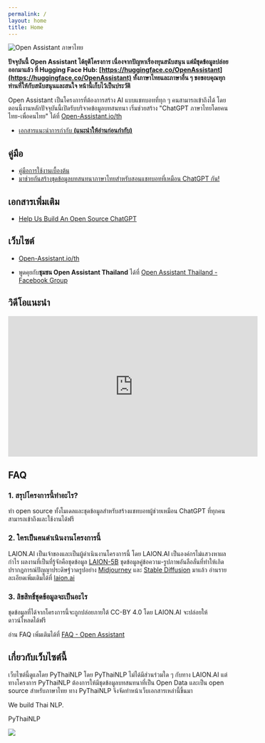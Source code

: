 ```yaml
---
permalink: /
layout: home
title: Home
---
```


![Open Assistant ภาษาไทย](https://i.imgur.com/vLFFYdV.png)

**ปัจจุบันนี้ Open Assistant ได้ยุติโครงการ เนื่องจากปัญหาเรื่องทุนสนับสนุน แต่มีชุดข้อมูลปล่อยออกมาแล้ว ที่ Hugging Face Hub: [https://huggingface.co/OpenAssistant](https://huggingface.co/OpenAssistant) ทั้งภาษาไทยและภาษาอื่น ๆ ขอขอบคุณทุกท่านที่ให้กับสนับสนุนและสนใจ หน้านี้เก็บไว้เป็นประวัติ**

Open Assistant เป็นโครงการที่ต้องการสร้าง AI แบบแชทบอทที่ทุก ๆ คนสามารถเข้าถึงได้ โดยตอนนี้งานหลักปัจจุบันนี้เปิดรับบริจาคข้อมูลบทสนทนา เริ่มช่วยสร้าง "ChatGPT ภาษาไทยโดยคนไทย-เพื่อคนไทย" ได้ที่ [Open-Assistant.io/th](https://open-assistant.io/th)

- [เอกสารแนะนำการกำกับ **(แนะนำให้อ่านก่อนกำกับ)**](./guidelines)

## คู่มือ

- [คู่มือการใช้งานเบื้องต้น](./basic)
- [มาช่วยกันสร้างชุดข้อมูลบทสนทนาภาษาไทยสำหรับสอนแชทบอทที่เหมือน ChatGPT กัน!](https://www.blognone.com/node/132694)

## เอกสารเพิ่มเติม

- [Help Us Build An Open Source ChatGPT](https://docs.google.com/document/d/1V3Td6btwSMkZIV22-bVKsa3Ct4odHgHjnK-BrcNJBWY/edit)

## เว็บไซต์ 

* [Open-Assistant.io/th](https://open-assistant.io/th)

* พูดคุยกับ**ชุมชน Open Assistant Thailand** ได้ที่ [Open Assistant Thailand - Facebook Group](https://www.facebook.com/groups/openassistantthailand)

## วิดีโอแนะนำ

<iframe width="560" height="315" src="https://www.youtube.com/embed/64Izfm24FKA" title="YouTube video player" frameborder="0" allow="accelerometer; autoplay; clipboard-write; encrypted-media; gyroscope; picture-in-picture; web-share" allowfullscreen></iframe>

## FAQ

### 1. สรุปโครงการนี้ทำอะไร?

ทำ open source ทั้งโมเดลและชุดข้อมูลสำหรับสร้างแชทบอทผู้ช่วยเหมือน ChatGPT ที่ทุกคนสามารถเข้าถึงและใช้งานได้ฟรี

### 2. ใครเป็นคนดำเนินงานโครงการนี้

LAION.AI เป็นเจ้าของและเป็นผู้ดำเนินงานโครงการนี้ โดย LAION.AI เป็นองค์กรไม่แสวงหาผลกำไร ผลงานที่เป็นที่รู้จักคือชุดข้อมูล [LAION-5B](https://laion.ai/blog/laion-5b/) ชุดข้อมูลคู่ข้อความ-รูปภาพอันลือลั่นที่ทำให้เกิดปรากฎการณ์ปัญญาประดิษฐ์วาดรูปอย่าง [Midjourney](https://midjourney.com/showcase/recent/) และ [Stable Diffusion](https://huggingface.co/spaces/stabilityai/stable-diffusion) มาแล้ว อ่านรายละเอียดเพิ่มเติมได้ที่ [laion.ai](https://laion.ai/)

### 3. ลิขสิทธิ์ชุดข้อมูลจะเป็นอะไร

ชุดข้อมูลที่ได้จากโครงการนี้จะถูกปล่อยภายใต้ CC-BY 4.0 โดย LAION.AI จะปล่อยให้ดาวน์โหลดได้ฟรี

อ่าน FAQ เพิ่มเติมได้ที่ [FAQ - Open Assistant](https://projects.laion.ai/Open-Assistant/docs/faq#can-i-download-the-data)


## เกี่ยวกับเว็บไซต์นี้

เว็บไซต์นี้ดูแลโดย PyThaiNLP โดย PyThaiNLP ไม่ได้มีส่วนร่วมใด ๆ กับทาง LAION.AI แต่ทางโครงการ PyThaiNLP ต้องการให้มีชุดข้อมูลบทสนทนาที่เป็น Open Data และเป็น open source สำหรับภาษาไทย ทาง PyThaiNLP จึงจัดทำหน้าเว็บเอกสารเหล่านี้ขึ้นมา


We build Thai NLP.

PyThaiNLP

![](https://i.imgur.com/68H1ghc.png)
